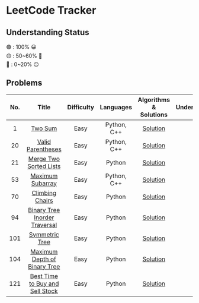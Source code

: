 # LeetCode Tracker

## Understanding Status
🟢 : 100% 😀 <br>
🟡 : 50\~60% 🤨 <br>
🔴 : 0\~20% ☹️ <br>

## Problems

| No. | Title | Difficulty | Languages | Algorithms & Solutions | Understanding |
| :---: | :----------------: | :----------: | :---------: | :------: | :------: |
| 1 | [Two Sum](https://leetcode.com/problems/two-sum/) | Easy | Python, C++  | [Solution](https://quantshin.com/1-two-sum-easy/) | 🟢 |
| 20 | [Valid Parentheses](https://leetcode.com/problems/valid-parentheses/) | Easy | Python, C++ | [Solution](https://quantshin.com/20-valid-parentheses-easy/) | 🟢 |
| 21 | [Merge Two Sorted Lists](https://leetcode.com/problems/merge-two-sorted-lists/) | Easy | Python | [Solution](https://quantshin.com/21-merge-two-sorted-lists-easy/) | 🟢 |
| 53 | [Maximum Subarray](https://leetcode.com/problems/maximum-subarray/) | Easy | Python, C++ | [Solution](https://quantshin.com/53-maximum-subarray/) | 🟡 |
| 70 | [Climbing Chairs](https://leetcode.com/problems/climbing-stairs/) | Easy | Python | [Solution](https://quantshin.com/70-climbing-stairs/) | 🟡 |
| 94 | [Binary Tree Inorder Traversal](https://leetcode.com/problems/binary-tree-inorder-traversal/) | Easy | Python | [Solution](https://quantshin.com/94-binary-tree-inorder-traversal-easy/) | 🟢 |
| 101 | [Symmetric Tree](https://leetcode.com/problems/symmetric-tree/) | Easy | Python | [Solution](https://quantshin.com/101-symmetric-tree-easy/) | 🟡 |
| 104 | [Maximum Depth of Binary Tree](https://leetcode.com/problems/maximum-depth-of-binary-tree/) | Easy | Python | [Solution](https://quantshin.com/104-maximum-depth-of-binary-tree-easy/) | 🟢 |
| 121 | [Best Time to Buy and Sell Stock](https://leetcode.com/problems/best-time-to-buy-and-sell-stock/) | Easy | Python | [Solution]() | 🟡 |

